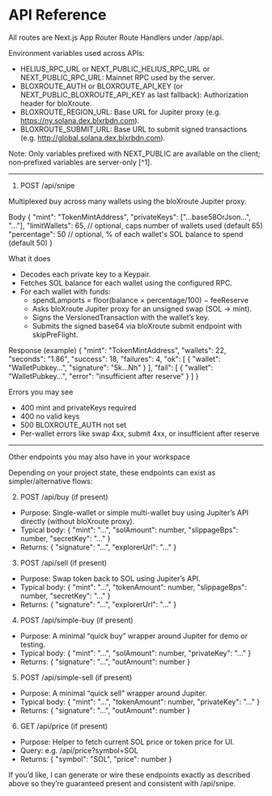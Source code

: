 # API Reference

All routes are Next.js App Router Route Handlers under /app/api.

Environment variables used across APIs:
- HELIUS_RPC_URL or NEXT_PUBLIC_HELIUS_RPC_URL or NEXT_PUBLIC_RPC_URL: Mainnet RPC used by the server.
- BLOXROUTE_AUTH or BLOXROUTE_API_KEY (or NEXT_PUBLIC_BLOXROUTE_API_KEY as last fallback): Authorization header for bloXroute.
- BLOXROUTE_REGION_URL: Base URL for Jupiter proxy (e.g. https://ny.solana.dex.blxrbdn.com).
- BLOXROUTE_SUBMIT_URL: Base URL to submit signed transactions (e.g. http://global.solana.dex.blxrbdn.com).

Note: Only variables prefixed with NEXT_PUBLIC are available on the client; non‑prefixed variables are server-only [^1].

---

1) POST /api/snipe

Multiplexed buy across many wallets using the bloXroute Jupiter proxy.

Body
{
  "mint": "TokenMintAddress",
  "privateKeys": ["...base58OrJson...", "..."],
  "limitWallets": 65,          // optional, caps number of wallets used (default 65)
  "percentage": 50             // optional, % of each wallet's SOL balance to spend (default 50)
}

What it does
- Decodes each private key to a Keypair.
- Fetches SOL balance for each wallet using the configured RPC.
- For each wallet with funds:
  - spendLamports = floor(balance × percentage/100) − feeReserve
  - Asks bloXroute Jupiter proxy for an unsigned swap (SOL → mint).
  - Signs the VersionedTransaction with the wallet’s key.
  - Submits the signed base64 via bloXroute submit endpoint with skipPreFlight.

Response (example)
{
  "mint": "TokenMintAddress",
  "wallets": 22,
  "seconds": "1.86",
  "success": 18,
  "failures": 4,
  "ok": [
    { "wallet": "WalletPubkey...", "signature": "5k...Nh" }
  ],
  "fail": [
    { "wallet": "WalletPubkey...", "error": "insufficient after reserve" }
  ]
}

Errors you may see
- 400 mint and privateKeys required
- 400 no valid keys
- 500 BLOXROUTE_AUTH not set
- Per-wallet errors like swap 4xx, submit 4xx, or insufficient after reserve

---

Other endpoints you may also have in your workspace

Depending on your project state, these endpoints can exist as simpler/alternative flows:

2) POST /api/buy (if present)
- Purpose: Single-wallet or simple multi-wallet buy using Jupiter’s API directly (without bloXroute proxy).
- Typical body: { "mint": "...", "solAmount": number, "slippageBps": number, "secretKey": "..." }
- Returns: { "signature": "...", "explorerUrl": "..." }

3) POST /api/sell (if present)
- Purpose: Swap token back to SOL using Jupiter’s API.
- Typical body: { "mint": "...", "tokenAmount": number, "slippageBps": number, "secretKey": "..." }
- Returns: { "signature": "...", "explorerUrl": "..." }

4) POST /api/simple-buy (if present)
- Purpose: A minimal “quick buy” wrapper around Jupiter for demo or testing.
- Typical body: { "mint": "...", "solAmount": number, "privateKey": "..." }
- Returns: { "signature": "...", "outAmount": number }

5) POST /api/simple-sell (if present)
- Purpose: A minimal “quick sell” wrapper around Jupiter.
- Typical body: { "mint": "...", "tokenAmount": number, "privateKey": "..." }
- Returns: { "signature": "...", "outAmount": number }

6) GET /api/price (if present)
- Purpose: Helper to fetch current SOL price or token price for UI.
- Query: e.g. /api/price?symbol=SOL
- Returns: { "symbol": "SOL", "price": number }

If you’d like, I can generate or wire these endpoints exactly as described above so they’re guaranteed present and consistent with /api/snipe.
